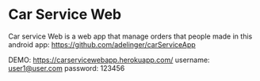 # Car Service Web

Car service Web is a web app that manage orders that people made in this android app:
https://github.com/adelinger/carServiceApp

DEMO:
https://carservicewebapp.herokuapp.com/
username: user1@user.com
password: 123456

